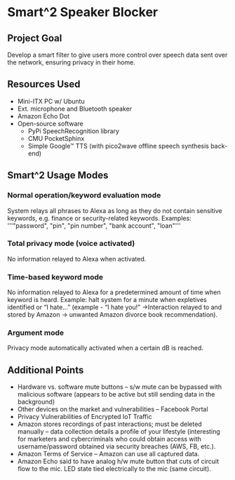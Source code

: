 # Smart^2 Speaker Blocker

## Project Goal
Develop a smart filter to give users more control over speech data sent over the network, ensuring privacy in their home.

## Resources Used
* Mini-ITX PC w/ Ubuntu
* Ext. microphone and Bluetooth speaker
* Amazon Echo Dot
* Open-source software
  * PyPi SpeechRecognition library
  * CMU PocketSphinx
  * Simple Google™ TTS (with pico2wave offline speech synthesis back-end)

## Smart^2 Usage Modes
### Normal operation/keyword evaluation mode
System relays all phrases to Alexa as long as they do not contain sensitive keywords, e.g. finance or security-related keywords.
Examples:
'''"password", "pin", "pin number", "bank account", "loan"'''

### Total privacy mode (voice activated)
No information relayed to Alexa when activated.

### Time-based keyword mode
No information relayed to Alexa for a predetermined amount of time when keyword is heard. Example: halt system for a minute when expletives identified or “I hate...” (example - “I hate you!” →Interaction relayed to and stored by Amazon → unwanted Amazon divorce book recommendation).

### Argument mode
Privacy mode automatically activated when a certain dB is reached.

## Additional Points
* Hardware vs. software mute buttons – s/w mute can be bypassed with malicious software (appears to be active but still sending data in the background)
* Other devices on the market and vulnerabilities – Facebook Portal
* Privacy Vulnerabilities of Encrypted IoT Traffic
* Amazon stores recordings of past interactions; must be deleted manually – data collection details a profile of your lifestyle (interesting for marketers and cybercriminals who could obtain access with username/password obtained via security breaches (AWS, FB, etc.).
* Amazon Terms of Service – Amazon can use all captured data.
* Amazon Echo said to have analog h/w mute button that cuts of circuit flow to the mic. LED state tied electrically to the mic (same circuit).
